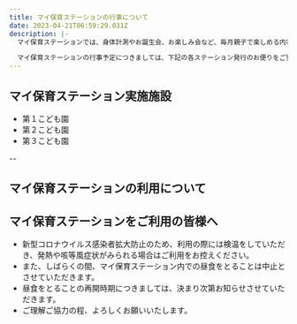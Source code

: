 ```yaml
---
title: マイ保育ステーションの行事について
date: 2023-04-21T06:59:29.031Z
description: |-
  マイ保育ステーションでは、身体計測やお誕生会、お楽しみ会など、毎月親子で楽しめる内容を企画しています。

  マイ保育ステーションの行事予定につきましては、下記の各ステーション発行のお便りをご覧ください。
---
```

## マイ保育ステーション実施施設

* 第１こども園
* 第２こども園
* 第３こども園

-﻿-

## マイ保育ステーションの利用について

## マイ保育ステーションをご利用の皆様へ 
- 新型コロナウイルス感染者拡大防止のため、利用の際には検温をしていただき、発熱や咳等風症状がみられる場合はご利用をお控えください。
- また、しばらくの間、マイ保育ステーション内での昼食をとることは中止とさせていただきます。
- 昼食をとることの再開時期につきましては、決まり次第お知らせさせていただきます。
- ご理解ご協力の程、よろしくお願いいたします。  

